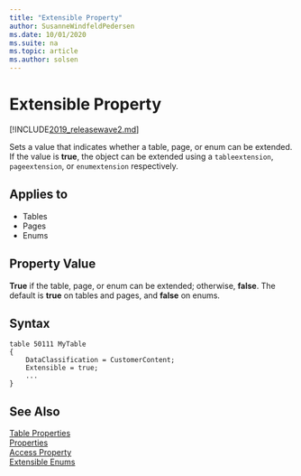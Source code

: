 ```yaml
---
title: "Extensible Property"
author: SusanneWindfeldPedersen
ms.date: 10/01/2020
ms.suite: na
ms.topic: article
ms.author: solsen
---
```


# Extensible Property

[!INCLUDE[2019_releasewave2.md](../../includes/2019_releasewave2.md)]

Sets a value that indicates whether a table, page, or enum can be extended. If the value is **true**, the object can be extended using a `tableextension`, `pageextension`, or `enumextension` respectively.

## Applies to  

- Tables
- Pages
- Enums

## Property Value  

**True** if the table, page, or enum can be extended; otherwise, **false**. The default is **true** on tables and pages, and **false** on enums.  

## Syntax

```AL
table 50111 MyTable
{
    DataClassification = CustomerContent;
    Extensible = true;
    ...
}
```

## See Also

[Table Properties](devenv-table-properties.md)  
[Properties](devenv-properties.md)  
[Access Property](devenv-access-property.md)  
[Extensible Enums](../devenv-extensible-enums.md)

